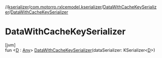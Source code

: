 //[kserializer](../../../index.md)/[com.motorro.rxlcemodel.kserializer](../index.md)/[DataWithCacheKeySerializer](index.md)/[DataWithCacheKeySerializer](-data-with-cache-key-serializer.md)

# DataWithCacheKeySerializer

[jvm]\
fun &lt;[D](index.md) : [Any](https://kotlinlang.org/api/latest/jvm/stdlib/kotlin/-any/index.html)&gt; [DataWithCacheKeySerializer](-data-with-cache-key-serializer.md)(dataSerializer: KSerializer&lt;[D](index.md)&gt;)
